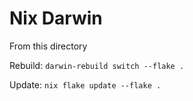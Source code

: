 # Nix Darwin

From this directory

Rebuild: `darwin-rebuild switch --flake .`

Update: `nix flake update --flake .`
